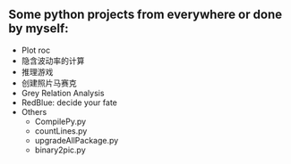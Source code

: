## Some python projects from everywhere or done by myself:

- Plot roc
- 隐含波动率的计算
- 推理游戏
- 创建照片马赛克
- Grey Relation Analysis
- RedBlue: decide your fate
- Others
    - CompilePy.py
    - countLines.py
    - upgradeAllPackage.py
    - binary2pic.py
